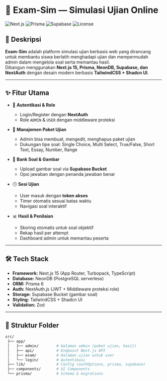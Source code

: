 # 📘 Exam-Sim — Simulasi Ujian Online

![Next.js](https://img.shields.io/badge/Next.js-15-black) 
![Prisma](https://img.shields.io/badge/Prisma-6-blue) 
![Supabase](https://img.shields.io/badge/Supabase-Storage%20%26%20Auth-green) 
![License](https://img.shields.io/badge/license-MIT-brightgreen)

## 🚀 Deskripsi
**Exam-Sim** adalah platform simulasi ujian berbasis web yang dirancang untuk membantu siswa berlatih menghadapi ujian dan mempermudah admin dalam mengelola soal serta memantau hasil.  
Dibangun menggunakan **Next.js 15, Prisma, NeonDB, Supabase, dan NextAuth** dengan desain modern berbasis **TailwindCSS + Shadcn UI**.

---

## ✨ Fitur Utama
- 🔑 **Autentikasi & Role**
  - Login/Register dengan **NextAuth**
  - Role `ADMIN` & `USER` dengan middleware proteksi

- 📝 **Manajemen Paket Ujian**
  - Admin bisa membuat, mengedit, menghapus paket ujian
  - Dukungan tipe soal: Single Choice, Multi Select, True/False, Short Text, Essay, Number, Range  

- 📂 **Bank Soal & Gambar**
  - Upload gambar soal via **Supabase Bucket**
  - Opsi jawaban dengan penanda jawaban benar

- 🕒 **Sesi Ujian**
  - User masuk dengan **token akses**
  - Timer otomatis sesuai batas waktu
  - Navigasi soal interaktif

- 📊 **Hasil & Penilaian**
  - Skoring otomatis untuk soal objektif
  - Rekap hasil per attempt
  - Dashboard admin untuk memantau peserta

---

## 🛠️ Tech Stack
- **Framework:** Next.js 15 (App Router, Turbopack, TypeScript)  
- **Database:** NeonDB (PostgreSQL serverless)  
- **ORM:** Prisma 6  
- **Auth:** NextAuth.js (JWT + Middleware proteksi role)  
- **Storage:** Supabase Bucket (gambar soal)  
- **Styling:** TailwindCSS + Shadcn UI  
- **Validation:** Zod  

---

## 📂 Struktur Folder
```bash
src/
 ├── app/
 │   ├── admin/        # Halaman admin (paket ujian, hasil)
 │   ├── api/          # Endpoint Next.js API
 │   ├── exam/         # Halaman ujian untuk user
 │   └── login/        # Autentikasi
 ├── lib/              # Config (authOptions, prisma, supabase)
 ├── components/       # UI Components
 └── prisma/           # Schema & migrations

